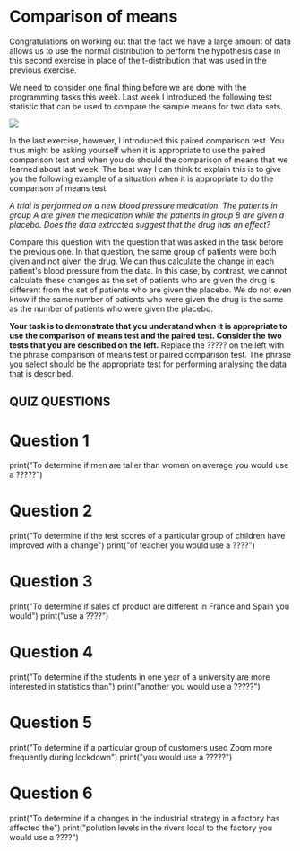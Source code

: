 # Comparison of means

Congratulations on working out that the fact we have a large amount of data allows us to use the normal distribution to perform the hypothesis case in this second exercise in place of the t-distribution that was used in the previous exercise.

We need to consider one final thing before we are done with the programming tasks this week.  Last week I introduced the following test statistic that can be used to compare the sample means for two data sets.

![](https://render.githubusercontent.com/render/math?math=T=\frac{\frac{1}{n_1}\sum_{i=1}^{n_1}X_i-\frac{1}{n_2}\sum_{j=1}^{n_2}Y_j-\theta_0}{\sqrt{\frac{\sigma_1^2}{n_1}%2B\frac{\sigma_2}{n_2}}})

In the last exercise, however, I introduced this paired comparison test.  You thus might be asking yourself when it is appropriate to use the paired comparison test and when you do should the comparison of means that we learned about last week.  The best way I can think to explain this is to give you the following example of a situation when it is appropriate to do the comparison of means test: 

_A trial is performed on a new blood pressure medication.  The patients in group A are given the medication while the patients in group B are given a placebo.  Does the data extracted suggest that the drug has an effect?_

Compare this question with the question that was asked in the task before the previous one.  In that question, the same group of patients were both given and not given the drug.  We can thus calculate the change in each patient's blood pressure from the data.  In this case, by contrast, we cannot calculate these changes as the set of patients who are given the drug is different from the set of patients who are given the placebo.  We do not even know if the same number of patients who were given the drug is the same as the number of patients who were given the placebo.

__Your task is to demonstrate that you understand when it is appropriate to use the comparison of means test and the paired test.  Consider the two tests that you are described on the left.__  Replace the ????? on the left with the phrase comparison of means test or paired comparison test.  The phrase you select should be the appropriate test for performing analysing the data that is described. 

## QUIZ QUESTIONS

# Question 1
print("To determine if men are taller than women on average you would use a ?????")
# Question 2 
print("To determine if the test scores of a particular group of children have improved with a change")
print("of teacher you would use a ????")
# Question 3
print("To determine if sales of product are different in France and Spain you would")
print("use a ????")
# Question 4
print("To determine if the students in one year of a university are more interested in statistics than")
print("another you would use a ?????")
# Question 5
print("To determine if a particular group of customers used Zoom more frequently during lockdown")
print("you would use a ?????")
# Question 6
print("To determine if a changes in the industrial strategy in a factory has affected the")
print("polution levels in the rivers local to the factory you would use a ????")
